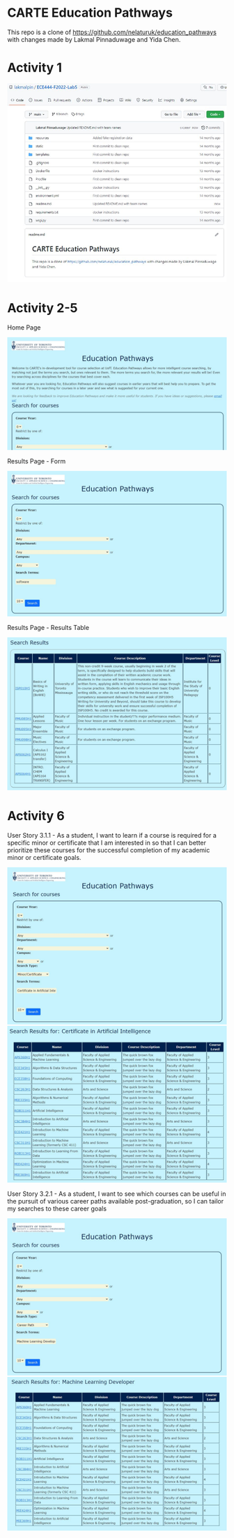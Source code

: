 # CARTE Education Pathways

This repo is a clone of https://github.com/nelaturuk/education_pathways with changes made by Lakmal Pinnaduwage and Yida Chen.

# Activity 1
![image](images/activity1.JPG)

# Activity 2-5

Home Page

![image](images/activity2.JPG)

Results Page - Form

![image](images/activity3.JPG)

Results Page - Results Table

![image](images/activity4.JPG)

# Activity 6

User Story 3.1.1 - As a student, I want to learn if a course is required for a specific minor or certificate that I am interested in so that I can better prioritize these courses for the successful completion of my academic minor or certificate goals. 

![image](images/activity6-US-3.1.1.JPG)
![image](images/activity6-US_3.1.1-2.JPG)

User Story 3.2.1 - As a student, I want to see which courses can be useful in the pursuit of various career paths available post-graduation, so I can tailor my searches to these career goals 

![image](images/activity6-US-3.2.1.JPG)
![image](images/activity6-US-3.2.1-2.JPG)